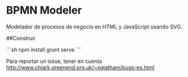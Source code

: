 BPMN Modeler
==========

Modelador de procesos de negocio en HTML y JavaScript usando SVG.

##Construir

´´´sh
npm install
grunt serve
´´´

Para reportar un issue, tener en cuenta http://www.chiark.greenend.org.uk/~sgtatham/bugs-es.html
